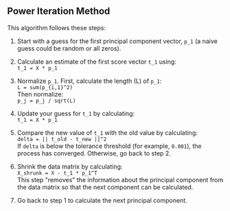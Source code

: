## Power Iteration Method

This algorithm follows these steps:

1. Start with a guess for the first principal component vector, `p_1` (a naive guess could be random or all zeros).

2. Calculate an estimate of the first score vector `t_1` using:  
`t_1 = X * p_1`

3. Normalize `p_1`. First, calculate the length (L) of `p_1`:  
`L = sum(p_{i,1}^2)`  
Then normalize:  
`p_j = p_j / sqrt(L)`

4. Update your guess for `t_1` by calculating:  
`t_1 = X * p_1`

5. Compare the new value of `t_1` with the old value by calculating:  
`delta = || t_old - t_new ||^2`  
If `delta` is below the tolerance threshold (for example, `0.001`), the process has converged. Otherwise, go back to step 2.

6. Shrink the data matrix by calculating:  
`X_shrunk = X - t_1 * p_1^T`  
This step "removes" the information about the principal component from the data matrix so that the next component can be calculated.

7. Go back to step 1 to calculate the next principal component.
